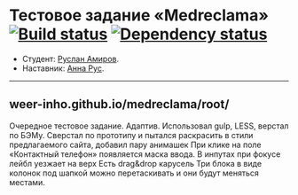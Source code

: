 # Тестовое задание «Medreclama» [![Build status][travis-image]][travis-url] [![Dependency status][dependency-image]][dependency-url]

* Студент: [Руслан Амиров](https://up.htmlacademy.ru/adaptive/21/user/1376695).
* Наставник: [Анна Рус](https://htmlacademy.ru/profile/vanillawulf).

---
weer-inho.github.io/medreclama/root/
---

Очередное тестовое задание. Адаптив. Использовал gulp, LESS, верстал по БЭМу.
Сверстал по прототипу и пытался раскрасить в стили предлагаемого сайта, добавил пару анимашек
При клике на поле «Контактный телефон» появляется маска ввода.
В инпутах при фокусе лейбл уезжает на верх
Есть drag&drop карусель
Три блока в виде колонок под шапкой можно перетаскивать и они будут меняться местами.

[travis-image]: https://travis-ci.com/htmlacademy-adaptive/1376695-pink-21.svg?branch=master
[travis-url]: https://travis-ci.com/htmlacademy-adaptive/1376695-pink-21
[dependency-image]: https://david-dm.org/htmlacademy-adaptive/1376695-pink-21/dev-status.svg?style=flat-square
[dependency-url]: https://david-dm.org/htmlacademy-adaptive/1376695-pink-21?type=dev
